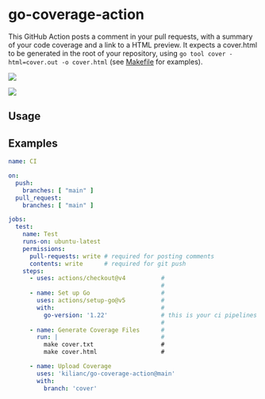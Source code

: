 # go-coverage-action

This GitHub Action posts a comment in your pull requests, with a summary of your code coverage and a link to a HTML preview. It expects a cover.html to be generated in the root of your repository, using `go tool cover -html=cover.out -o cover.html` (see [Makefile](./Makefile) for examples).

![](https://github.com/kilianc/go-coverage-action/assets/385716/bb4361f3-34db-4c9d-9970-794d3dded7b9)

![](https://github.com/kilianc/go-coverage-action/assets/385716/db3512e5-acbb-441e-9f5e-2ed5f8c6a65c)

## Usage



## Examples

```yaml
name: CI

on:
  push:
    branches: [ "main" ]
  pull_request:
    branches: [ "main" ]

jobs:
  test:
    name: Test
    runs-on: ubuntu-latest
    permissions:
      pull-requests: write # required for posting comments
      contents: write      # required for git push
    steps:
      - uses: actions/checkout@v4          #
                                           #
      - name: Set up Go                    #
        uses: actions/setup-go@v5          #
        with:                              #
          go-version: '1.22'               # this is your ci pipelines
                                           #
      - name: Generate Coverage Files      #
        run: |                             #
          make cover.txt                   #
          make cover.html                  #

      - name: Upload Coverage
        uses: 'kilianc/go-coverage-action@main'
        with:
          branch: 'cover'
```
